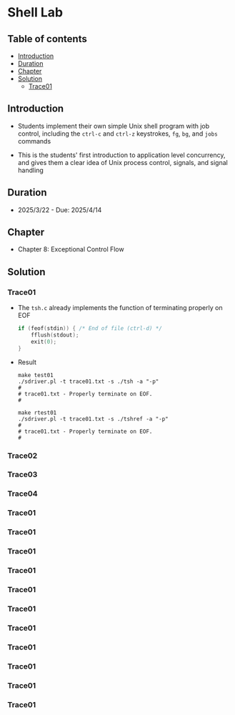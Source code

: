 # Shell Lab

## Table of contents
- [Introduction](#introduction)
- [Duration](#duration)
- [Chapter](#chapter)
- [Solution](#solution)
    - [Trace01](#trace01)

## Introduction
- Students implement their own simple Unix shell program with job control, including the `ctrl-c` and `ctrl-z` keystrokes, `fg`, `bg`, and `jobs` commands

- This is the students' first introduction to application level concurrency, and gives them a clear idea of Unix process control, signals, and signal handling

## Duration
- 2025/3/22 - Due: 2025/4/14

## Chapter
- Chapter 8: Exceptional Control Flow

## Solution
### Trace01
- The `tsh.c` already implements the function of terminating properly on EOF

    ```c
    if (feof(stdin)) { /* End of file (ctrl-d) */
        fflush(stdout);
        exit(0);
    }
    ```

- Result

    ```
    make test01
    ./sdriver.pl -t trace01.txt -s ./tsh -a "-p"
    #
    # trace01.txt - Properly terminate on EOF.
    #
    ```

    ```
    make rtest01
    ./sdriver.pl -t trace01.txt -s ./tshref -a "-p"
    #
    # trace01.txt - Properly terminate on EOF.
    #
    ```
### Trace02
### Trace03
### Trace04
### Trace01
### Trace01
### Trace01
### Trace01
### Trace01
### Trace01
### Trace01
### Trace01
### Trace01
### Trace01
### Trace01